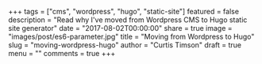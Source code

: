 +++
tags = ["cms", "wordpress", "hugo", "static-site"]
featured = false
description = "Read why I've moved from Wordpress CMS to Hugo static site generator"
date = "2017-08-02T00:00:00"
share = true
image = "images/post/es6-parameter.jpg"
title = "Moving from Wordpress to Hugo"
slug = "moving-wordpress-hugo"
author = "Curtis Timson"
draft = true
menu = ""
comments = true
+++
